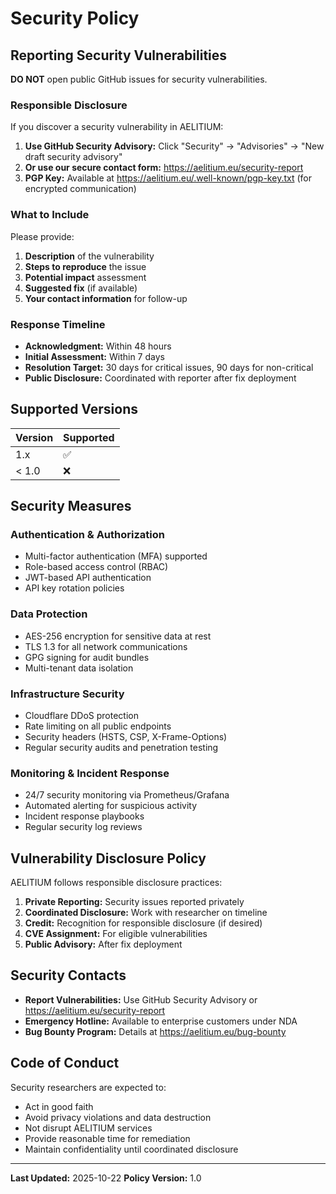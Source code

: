# Security Policy

## Reporting Security Vulnerabilities

**DO NOT** open public GitHub issues for security vulnerabilities.

### Responsible Disclosure

If you discover a security vulnerability in AELITIUM:

1. **Use GitHub Security Advisory:** Click "Security" → "Advisories" → "New draft security advisory"
2. **Or use our secure contact form:** https://aelitium.eu/security-report
3. **PGP Key:** Available at https://aelitium.eu/.well-known/pgp-key.txt (for encrypted communication)

### What to Include

Please provide:

1. **Description** of the vulnerability
2. **Steps to reproduce** the issue
3. **Potential impact** assessment
4. **Suggested fix** (if available)
5. **Your contact information** for follow-up

### Response Timeline

- **Acknowledgment:** Within 48 hours
- **Initial Assessment:** Within 7 days
- **Resolution Target:** 30 days for critical issues, 90 days for non-critical
- **Public Disclosure:** Coordinated with reporter after fix deployment

## Supported Versions

| Version | Supported          |
| ------- | ------------------ |
| 1.x     | :white_check_mark: |
| < 1.0   | :x:                |

## Security Measures

### Authentication & Authorization

- Multi-factor authentication (MFA) supported
- Role-based access control (RBAC)
- JWT-based API authentication
- API key rotation policies

### Data Protection

- AES-256 encryption for sensitive data at rest
- TLS 1.3 for all network communications
- GPG signing for audit bundles
- Multi-tenant data isolation

### Infrastructure Security

- Cloudflare DDoS protection
- Rate limiting on all public endpoints
- Security headers (HSTS, CSP, X-Frame-Options)
- Regular security audits and penetration testing

### Monitoring & Incident Response

- 24/7 security monitoring via Prometheus/Grafana
- Automated alerting for suspicious activity
- Incident response playbooks
- Regular security log reviews

## Vulnerability Disclosure Policy

AELITIUM follows responsible disclosure practices:

1. **Private Reporting:** Security issues reported privately
2. **Coordinated Disclosure:** Work with researcher on timeline
3. **Credit:** Recognition for responsible disclosure (if desired)
4. **CVE Assignment:** For eligible vulnerabilities
5. **Public Advisory:** After fix deployment

## Security Contacts

- **Report Vulnerabilities:** Use GitHub Security Advisory or https://aelitium.eu/security-report
- **Emergency Hotline:** Available to enterprise customers under NDA
- **Bug Bounty Program:** Details at https://aelitium.eu/bug-bounty

## Code of Conduct

Security researchers are expected to:

- Act in good faith
- Avoid privacy violations and data destruction
- Not disrupt AELITIUM services
- Provide reasonable time for remediation
- Maintain confidentiality until coordinated disclosure

---

**Last Updated:** 2025-10-22
**Policy Version:** 1.0
